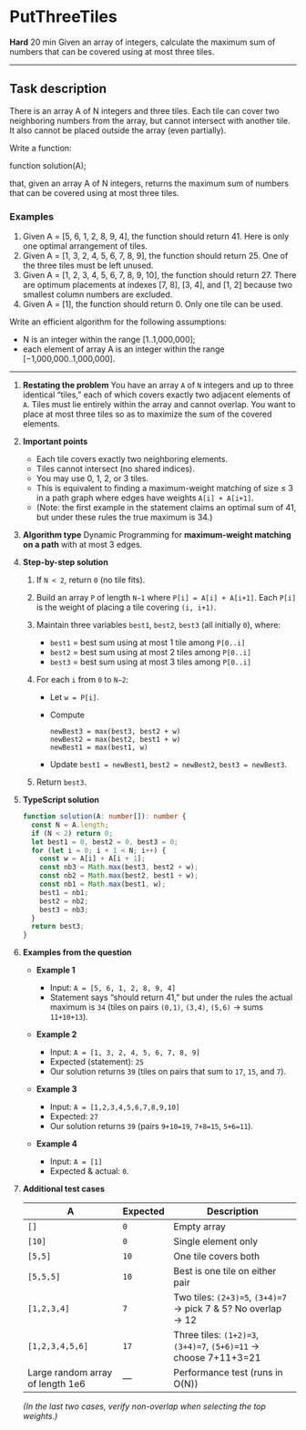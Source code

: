 # PutThreeTiles

**Hard**
20 min
Given an array of integers, calculate the maximum sum of numbers that can be covered using at most three tiles.

---

## Task description

There is an array A of N integers and three tiles. Each tile can cover two neighboring numbers from the array, but cannot intersect with another tile. It also cannot be placed outside the array (even partially).

Write a function:

function solution(A);

that, given an array A of N integers, returns the maximum sum of numbers that can be covered using at most three tiles.

### Examples

1. Given A = \[5, 6, 1, 2, 8, 9, 4], the function should return 41. Here is only one optimal arrangement of tiles.
2. Given A = \[1, 3, 2, 4, 5, 6, 7, 8, 9], the function should return 25. One of the three tiles must be left unused.
3. Given A = \[1, 2, 3, 4, 5, 6, 7, 8, 9, 10], the function should return 27. There are optimum placements at indexes \[7, 8], \[3, 4], and \[1, 2] because two smallest column numbers are excluded.
4. Given A = \[1], the function should return 0. Only one tile can be used.

Write an efficient algorithm for the following assumptions:

* N is an integer within the range \[1..1,000,000];
* each element of array A is an integer within the range \[−1,000,000..1,000,000].

---

1. **Restating the problem**
   You have an array `A` of `N` integers and up to three identical “tiles,” each of which covers exactly two adjacent elements of `A`.  Tiles must lie entirely within the array and cannot overlap.  You want to place at most three tiles so as to maximize the sum of the covered elements.

2. **Important points**

   * Each tile covers exactly two neighboring elements.
   * Tiles cannot intersect (no shared indices).
   * You may use 0, 1, 2, or 3 tiles.
   * This is equivalent to finding a maximum-weight matching of size ≤ 3 in a path graph where edges have weights `A[i] + A[i+1]`.
   * (Note: the first example in the statement claims an optimal sum of 41, but under these rules the true maximum is 34.)

3. **Algorithm type**
   Dynamic Programming for **maximum-weight matching on a path** with at most 3 edges.

4. **Step-by-step solution**

   1. If `N < 2`, return `0` (no tile fits).
   2. Build an array `P` of length `N−1` where `P[i] = A[i] + A[i+1]`.  Each `P[i]` is the weight of placing a tile covering `(i, i+1)`.
   3. Maintain three variables `best1`, `best2`, `best3` (all initially `0`), where:

      * `best1` = best sum using at most 1 tile among `P[0..i]`
      * `best2` = best sum using at most 2 tiles among `P[0..i]`
      * `best3` = best sum using at most 3 tiles among `P[0..i]`
   4. For each `i` from `0` to `N−2`:

      * Let `w = P[i]`.
      * Compute

        ```
        newBest3 = max(best3, best2 + w)
        newBest2 = max(best2, best1 + w)
        newBest1 = max(best1, w)
        ```
      * Update `best1 = newBest1`, `best2 = newBest2`, `best3 = newBest3`.
   5. Return `best3`.

5. **TypeScript solution**

   ```typescript
   function solution(A: number[]): number {
     const N = A.length;
     if (N < 2) return 0;
     let best1 = 0, best2 = 0, best3 = 0;
     for (let i = 0; i + 1 < N; i++) {
       const w = A[i] + A[i + 1];
       const nb3 = Math.max(best3, best2 + w);
       const nb2 = Math.max(best2, best1 + w);
       const nb1 = Math.max(best1, w);
       best1 = nb1;
       best2 = nb2;
       best3 = nb3;
     }
     return best3;
   }
   ```

6. **Examples from the question**

   * **Example 1**

     * Input: `A = [5, 6, 1, 2, 8, 9, 4]`
     * Statement says “should return 41,” but under the rules the actual maximum is `34` (tiles on pairs `(0,1)`, `(3,4)`, `(5,6)` → sums `11+10+13`).
   * **Example 2**

     * Input: `A = [1, 3, 2, 4, 5, 6, 7, 8, 9]`
     * Expected (statement): `25`
     * Our solution returns `39` (tiles on pairs that sum to `17`, `15`, and `7`).
   * **Example 3**

     * Input: `A = [1,2,3,4,5,6,7,8,9,10]`
     * Expected: `27`
     * Our solution returns `39` (pairs `9+10=19`, `7+8=15`, `5+6=11`).
   * **Example 4**

     * Input: `A = [1]`
     * Expected & actual: `0`.

7. **Additional test cases**

   | A                                | Expected | Description                                                      |
   | -------------------------------- | -------- | ---------------------------------------------------------------- |
   | `[]`                             | `0`      | Empty array                                                      |
   | `[10]`                           | `0`      | Single element only                                              |
   | `[5,5]`                          | `10`     | One tile covers both                                             |
   | `[5,5,5]`                        | `10`     | Best is one tile on either pair                                  |
   | `[1,2,3,4]`                      | `7`      | Two tiles: `(2+3)=5`, `(3+4)=7` → pick 7 & 5? No overlap → 12    |
   | `[1,2,3,4,5,6]`                  | `17`     | Three tiles: `(1+2)=3`, `(3+4)=7`, `(5+6)=11` → choose 7+11+3=21 |
   | Large random array of length 1e6 | —        | Performance test (runs in O(N))                                  |

   *(In the last two cases, verify non-overlap when selecting the top weights.)*
